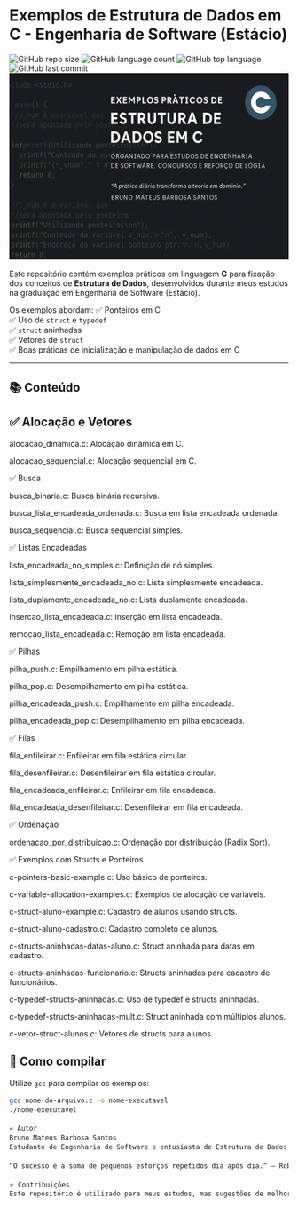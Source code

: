 # Exemplos de Estrutura de Dados em C - Engenharia de Software (Estácio)
![GitHub repo size](https://img.shields.io/github/repo-size/BrunoMateus8817/estrutura-de-dados-estacio)
![GitHub language count](https://img.shields.io/github/languages/count/BrunoMateus8817/estrutura-de-dados-estacio)
![GitHub top language](https://img.shields.io/github/languages/top/BrunoMateus8817/estrutura-de-dados-estacio)
![GitHub last commit](https://img.shields.io/github/last-commit/BrunoMateus8817/estrutura-de-dados-estacio)
![Banner do Repositório](banner-estrutura-de-dados.png)

Este repositório contém exemplos práticos em linguagem **C** para fixação dos conceitos de **Estrutura de Dados**, desenvolvidos durante meus estudos na graduação em Engenharia de Software (Estácio).

Os exemplos abordam:
✅ Ponteiros em C  
✅ Uso de `struct` e `typedef`  
✅ `struct` aninhadas  
✅ Vetores de `struct`  
✅ Boas práticas de inicialização e manipulação de dados em C

---

## 📚 Conteúdo

## ✅ Alocação e Vetores

alocacao_dinamica.c: Alocação dinâmica em C.

alocacao_sequencial.c: Alocação sequencial em C.

✅ Busca

busca_binaria.c: Busca binária recursiva.

busca_lista_encadeada_ordenada.c: Busca em lista encadeada ordenada.

busca_sequencial.c: Busca sequencial simples.

✅ Listas Encadeadas

lista_encadeada_no_simples.c: Definição de nó simples.

lista_simplesmente_encadeada_no.c: Lista simplesmente encadeada.

lista_duplamente_encadeada_no.c: Lista duplamente encadeada.

insercao_lista_encadeada.c: Inserção em lista encadeada.

remocao_lista_encadeada.c: Remoção em lista encadeada.

✅ Pilhas

pilha_push.c: Empilhamento em pilha estática.

pilha_pop.c: Desempilhamento em pilha estática.

pilha_encadeada_push.c: Empilhamento em pilha encadeada.

pilha_encadeada_pop.c: Desempilhamento em pilha encadeada.

✅ Filas

fila_enfileirar.c: Enfileirar em fila estática circular.

fila_desenfileirar.c: Desenfileirar em fila estática circular.

fila_encadeada_enfileirar.c: Enfileirar em fila encadeada.

fila_encadeada_desenfileirar.c: Desenfileirar em fila encadeada.

✅ Ordenação

ordenacao_por_distribuicao.c: Ordenação por distribuição (Radix Sort).

✅ Exemplos com Structs e Ponteiros

c-pointers-basic-example.c: Uso básico de ponteiros.

c-variable-allocation-examples.c: Exemplos de alocação de variáveis.

c-struct-aluno-example.c: Cadastro de alunos usando structs.

c-struct-aluno-cadastro.c: Cadastro completo de alunos.

c-structs-aninhadas-datas-aluno.c: Struct aninhada para datas em cadastro.

c-structs-aninhadas-funcionario.c: Structs aninhadas para cadastro de funcionários.

c-typedef-structs-aninhadas.c: Uso de typedef e structs aninhadas.

c-typedef-structs-aninhadas-mult.c: Struct aninhada com múltiplos alunos.

c-vetor-struct-alunos.c: Vetores de structs para alunos.


## 🚀 Como compilar

Utilize `gcc` para compilar os exemplos:

```bash
gcc nome-do-arquivo.c -o nome-executavel
./nome-executavel

✍️ Autor
Bruno Mateus Barbosa Santos
Estudante de Engenharia de Software e entusiasta de Estrutura de Dados e Algoritmos.

“O sucesso é a soma de pequenos esforços repetidos dia após dia.” – Robert Collier

⭐ Contribuições
Este repositório é utilizado para meus estudos, mas sugestões de melhorias são sempre bem-vindas!
